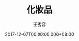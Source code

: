 ---
issue: 253
title: 化妝品
author: 王秀容
date: 2017-12-07T00:00:00.000+08:00
topic: 懷想
difficulty: 1
wikidata: Q98095661
wikidata_link: https://www.wikidata.org/wiki/Q98095661
author_wikidata_link: https://www.wikidata.org/wiki/Q98096261
author_wikidata: Q98096261
---